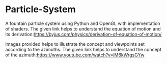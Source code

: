 # Particle-System

A fountain particle system using Python and OpenGL with implementation of shaders.
The given link helps to understand the equation of motion and its derivation:https://byjus.com/physics/derivation-of-equation-of-motion/

Images provided helps to illustrate the concept and viewpoints set according to the azimuths.
The given link helps to understand the concept of the azimuth:https://www.youtube.com/watch?v=lM6kWrgsGYw

